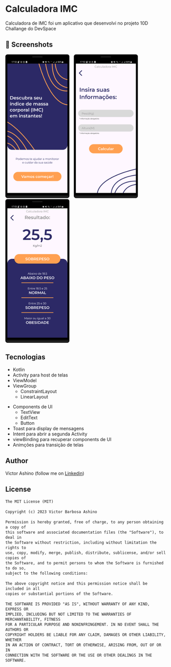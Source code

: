 # Calculadora IMC
Calculadora de IMC foi um aplicativo que desenvolvi no projeto 10D Challange do DevSpace


## :camera_flash: Screenshots
<!-- You can add more screenshots here if you like -->
<img src="/result/imc_start.png" width="200">&emsp;<img src="/result/imc_info.png" width="200">&emsp;<img src="/result/imc_result.png" width="200">

## Tecnologias
* Kotlin
* Activity para host de telas
* ViewModel
* ViewGroup
    * ConstraintLayout
    * LinearLayout
- Components de UI
    - TextView
    - EditText
    - Button
- Toast para display de mensagens
- Intent para abrir a segunda Activity
- viewBinding para recuperar components de UI
- Animções para transição de telas

## Author
Victor Ashino (follow me on [Linkedin](www.linkedin.com/in/victor-ashino-7ab3b0250))

## License
```
The MIT License (MIT)

Copyright (c) 2023 Victor Barbosa Ashino

Permission is hereby granted, free of charge, to any person obtaining a copy of
this software and associated documentation files (the "Software"), to deal in
the Software without restriction, including without limitation the rights to
use, copy, modify, merge, publish, distribute, sublicense, and/or sell copies of
the Software, and to permit persons to whom the Software is furnished to do so,
subject to the following conditions:

The above copyright notice and this permission notice shall be included in all
copies or substantial portions of the Software.

THE SOFTWARE IS PROVIDED "AS IS", WITHOUT WARRANTY OF ANY KIND, EXPRESS OR
IMPLIED, INCLUDING BUT NOT LIMITED TO THE WARRANTIES OF MERCHANTABILITY, FITNESS
FOR A PARTICULAR PURPOSE AND NONINFRINGEMENT. IN NO EVENT SHALL THE AUTHORS OR
COPYRIGHT HOLDERS BE LIABLE FOR ANY CLAIM, DAMAGES OR OTHER LIABILITY, WHETHER
IN AN ACTION OF CONTRACT, TORT OR OTHERWISE, ARISING FROM, OUT OF OR IN
CONNECTION WITH THE SOFTWARE OR THE USE OR OTHER DEALINGS IN THE SOFTWARE.
```
